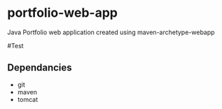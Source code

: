 # portfolio-web-app
Java Portfolio web application created using maven-archetype-webapp

#Test

## Dependancies
* git
* maven
* tomcat

